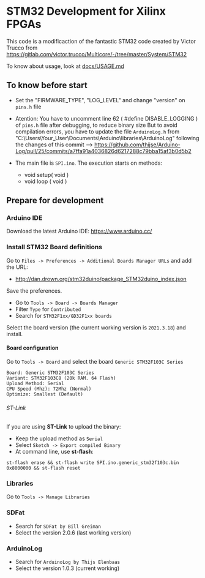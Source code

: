 # STM32 Development for Xilinx FPGAs

This code is a modificaction of the fantastic STM32 code created by Victor Trucco from https://gitlab.com/victor.trucco/Multicore/-/tree/master/System/STM32

To know about usage, look at [docs/USAGE.md](./docs/USAGE.md)

## To know before start

- Set the "FIRMWARE_TYPE", "LOG_LEVEL" and change "version" on `pins.h` file

- Atention: You have to uncomment line 62 ( #define DISABLE_LOGGING ) of `pins.h` file after debugging, to reduce binary size 
  But to avoid compilation errors, you have to update the file `ArduinoLog.h` from "C:\Users\Your_User\Documents\Arduino\libraries\ArduinoLog" 
  following the changes of this commit --> https://github.com/thijse/Arduino-Log/pull/25/commits/a7ffa91a4036826d6217288c79bba15af3b0d5b2

- The main file is `SPI.ino`. The execution starts on methods:
  - void setup( void )
  - void loop ( void )

## Prepare for development

### Arduino IDE

Download the latest Arduino IDE: https://www.arduino.cc/

### Install STM32 Board definitions

Go to `Files -> Preferences -> Additional Boards Manager URLs` and add the URL:
- http://dan.drown.org/stm32duino/package_STM32duino_index.json

Save the preferences.

- Go to `Tools -> Board -> Boards Manager`
- Filter `Type` for `Contributed`
- Search for `STM32F1xx/GD32F1xx boards`

Select the board version (the current working version is `2021.3.18`) and install.

#### Board configuration

Go to `Tools -> Board` and select the board `Generic STM32F103C Series`

```
Board: Generic STM32F103C Series
Variant: STM32F103C8 (20k RAM. 64 Flash)
Upload Method: Serial
CPU Speed (Mhz): 72Mhz (Normal)
Optimize: Smallest (Default)
```

###### ST-Link

If you are using **ST-Link** to upload the binary:
- Keep the upload method as `Serial`
- Select `Sketch -> Export compiled Binary`
- At command line, use **st-flash**:

```
st-flash erase && st-flash write SPI.ino.generic_stm32f103c.bin 0x8000000 && st-flash reset
```

### Libraries

Go to `Tools -> Manage Libraries`

### SDFat

- Search for `SDFat by Bill Greiman`
- Select the version 2.0.6 (last working version)

### ArduinoLog

- Search for `ArduinoLog by Thijs Elenbaas`
- Select the version 1.0.3 (current working)
